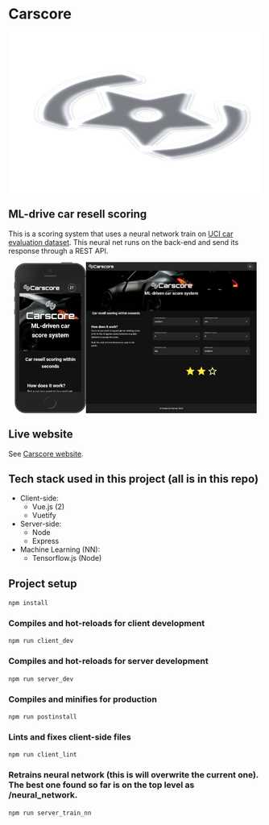 # Carscore

<div style="display:flex; flex-direction:column;"><img src="https://github.com/FrederickRoman/Carscore/blob/main/client/src/assets/img/carscoreMetalLogo.svg" alt="Carscore logo" height="320"/>
</div>

## ML-drive car resell scoring

This is a scoring system that uses a neural network train on [UCI car evaluation dataset](https://archive.ics.uci.edu/ml/datasets/car+evaluation). This neural net runs on the back-end and send its response through a REST API.

<div style="display:flex; justify-content:center; align-items:center;">
    <img src="https://github.com/FrederickRoman/Carscore/blob/main/docs/mockups/Homepage_mobile.png" height="300" alt="Carscore home page mobile mockup"/>
    <img src="https://github.com/FrederickRoman/Carscore/blob/main/docs/mockups/Homepage_desktop.png" height="300" alt="Carscore home page desktop mockup"/>
</div>

## Live website

See [Carscore website](https://carscore.heroku.app).

## Tech stack used in this project (all is in this repo)

- Client-side:
    + Vue.js (2)
    + Vuetify
- Server-side:
    + Node 
    + Express
- Machine Learning (NN):
    + Tensorflow.js (Node)

## Project setup

```
npm install
```

### Compiles and hot-reloads for client development

```
npm run client_dev
```

### Compiles and hot-reloads for server development

```
npm run server_dev
```

### Compiles and minifies for production

```
npm run postinstall
```

### Lints and fixes client-side files

```
npm run client_lint
```

### Retrains neural network (this is will overwrite the current one). The best one found so far is on the top level as /neural_network.

```
npm run server_train_nn
```
